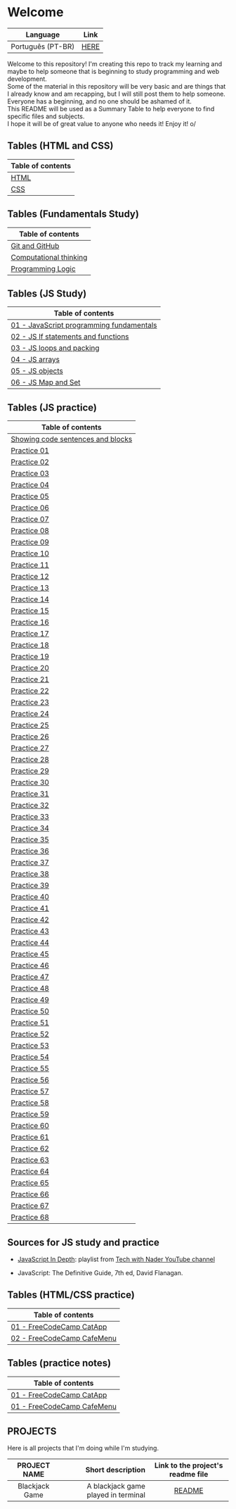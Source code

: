 # Welcome

|    Language     |          Link          |
|:---------------:|:----------------------:|
|Português (PT-BR)|[HERE](/pt-br/README.md)|  

Welcome to this repository! I'm creating this repo to track my learning and maybe to help someone that is beginning to study programming and web development.  
Some of the material in this repository will be very basic and are things that I already know and am recapping, but I will still post them to help someone. Everyone has a beginning, and no one should be ashamed of it.  
This README will be used as a Summary Table to help everyone to find specific files and subjects.  
I hope it will be of great value to anyone who needs it! Enjoy it! o/  

## Tables (HTML and CSS)  

|        Table of contents        |
|---------------------------------|
|[HTML](/en/html_css/text/html.md)|
| [CSS](/en/html_css/text/css.md) |

## Tables (Fundamentals Study)  

|                            Table of contents                       |
|--------------------------------------------------------------------|
|         [Git and GitHub](/en/git_github/text/git_github.md)        |
|[Computational thinking](./en/fundamentals/computationalThinking.md)|
|     [Programming Logic](./en/fundamentals/programmingLogic.md)     |  

## Tables (JS Study)  

|                                Table of contents                                 |
|----------------------------------------------------------------------------------|
|   [01 - JavaScript programming fundamentals](./en/js/text/01-fundamentals.md)    |
|[02 - JS If statements and functions](./en/js/text/02-ifStatmentAndFunctions.md) |
|         [03 - JS loops and packing](./en/js/text/03-loopsAndPacking.md)          |
|                   [04 - JS arrays](./en/js/text/04-arrays.md)                    |
|                 [05 - JS objects](./en/js/text/05-jsObjects.md)                  |
|              [06 - JS Map and Set](./en/js/text/06-jsMapAndSet.md)               |  

## Tables (JS practice)  

|                        Table of contents                        |
|-----------------------------------------------------------------|
|  [Showing code sentences and blocks](/en/js/practicing/p00.js)  |
|             [Practice 01](./en/js/practicing/p01.js)            |
|             [Practice 02](./en/js/practicing/p02.js)            |
|             [Practice 03](./en/js/practicing/p03.js)            |
|             [Practice 04](./en/js/praticando/p04.js)            |
|             [Practice 05](./en/js/praticando/p05.js)            |
|             [Practice 06](./en/js/praticando/p06.js)            |
|             [Practice 07](./en/js/praticando/p07.js)            |
|             [Practice 08](./en/js/practicing/p08.js)            |
|             [Practice 09](./en/js/practicing/p09.js)            |
|             [Practice 10](./en/js/practicing/p10.js)            |
|             [Practice 11](./en/js/practicing/p11.js)            |
|             [Practice 12](./en/js/practicing/p12.js)            |
|             [Practice 13](./en/js/practicing/p13.js)            |
|             [Practice 14](./en/js/practicing/p14.js)            |
|             [Practice 15](./en/js/practicing/p15.js)            |
|             [Practice 16](./en/js/practicing/p16.js)            |
|             [Practice 17](./en/js/practicing/p17.js)            |
|             [Practice 18](./en/js/practicing/p18.js)            |
|             [Practice 19](./en/js/practicing/p19.js)            |
|             [Practice 20](./en/js/practicing/p20.js)            |
|             [Practice 21](./en/js/practicing/p21.js)            |
|             [Practice 22](./en/js/practicing/p22.js)            |
|             [Practice 23](./en/js/practicing/p23.js)            |
|             [Practice 24](./en/js/practicing/p24.js)            |
|             [Practice 25](./en/js/practicing/p25.js)            |
|             [Practice 26](./en/js/practicing/p26.js)            |
|             [Practice 27](./en/js/practicing/p27.js)            |
|             [Practice 28](./en/js/practicing/p28.js)            |
|             [Practice 29](./en/js/practicing/p29.js)            |
|             [Practice 30](./en/js/practicing/p30.js)            |
|             [Practice 31](./en/js/practicing/p31.js)            |
|             [Practice 32](./en/js/practicing/p32.js)            |
|             [Practice 33](./en/js/practicing/p33.js)            |
|             [Practice 34](./en/js/practicing/p34.js)            |
|             [Practice 35](./en/js/practicing/p35.js)            |
|             [Practice 36](./en/js/practicing/p36.js)            |
|             [Practice 37](./en/js/practicing/p37.js)            |
|             [Practice 38](./en/js/practicing/p38.js)            |
|             [Practice 39](./en/js/practicing/p39.js)            |
|             [Practice 40](./en/js/practicing/p40.js)            |
|             [Practice 41](./en/js/practicing/p41.js)            |
|             [Practice 42](./en/js/practicing/p42.js)            |
|             [Practice 43](./en/js/practicing/p43.js)            |
|             [Practice 44](./en/js/practicing/p44.js)            |
|             [Practice 45](./en/js/practicing/p45.js)            |
|             [Practice 46](./en/js/practicing/p46.js)            |
|             [Practice 47](./en/js/practicing/p47.js)            |
|             [Practice 48](./en/js/practicing/p48.js)            |  
|             [Practice 49](./en/js/practicing/p49.js)            |  
|             [Practice 50](./en/js/practicing/p50.js)            |  
|             [Practice 51](./en/js/practicing/p51.js)            |
|             [Practice 52](./en/js/practicing/p52.js)            |
|             [Practice 53](./en/js/practicing/p53.js)            |
|             [Practice 54](./en/js/practicing/p54.js)            |
|             [Practice 55](./en/js/practicing/p55.js)            |
|             [Practice 56](./en/js/practicing/p56.js)            |
|             [Practice 57](./en/js/practicing/p57.js)            |
|             [Practice 58](./en/js/practicing/p58.js)            |
|             [Practice 59](./en/js/practicing/p59.js)            |
|             [Practice 60](./en/js/practicing/p60.js)            |
|             [Practice 61](./en/js/practicing/p61.js)            |
|             [Practice 62](./en/js/practicing/p62.js)            |
|             [Practice 63](./en/js/practicing/p63.js)            |
|             [Practice 64](./en/js/practicing/p64.js)            |
|             [Practice 65](./en/js/practicing/p65.js)            |
|             [Practice 66](./en/js/practicing/p66.js)            |
|             [Practice 67](./en/js/practicing/p67.js)            |
|             [Practice 68](./en/js/practicing/p68.js)            |


## Sources for JS study and practice

- [JavaScript In Depth](https://www.youtube.com/playlist?list=PLovN13bqAx7D_MFjL0PHnCkYAHMSO8-kU): playlist from [Tech with Nader YouTube channel](https://www.youtube.com/@TechWithNader)

- JavaScript: The Definitive Guide, 7th ed, David Flanagan.

## Tables (HTML/CSS practice)  

|                                   Table of contents                                    |
|----------------------------------------------------------------------------------------|
|  [01 - FreeCodeCamp CatApp](/en/html_css/practicing/freeCodeCamp/code/01-catApp.html)  |
|[02 - FreeCodeCamp CafeMenu](/en/html_css/practicing/freeCodeCamp/code/02-cafeMenu.html)|  

## Tables (practice notes)  

|                                 Table of contents                                 |
|-----------------------------------------------------------------------------------|
|[01 - FreeCodeCamp CatApp](/en/html_css/practicing/freeCodeCamp/notes/01-catApp.md)|
|[01 - FreeCodeCamp CafeMenu](/en/html_css/practicing/freeCodeCamp/notes/02-cafeMen)|  

## PROJECTS

Here is all projects that I'm doing while I'm studying.  

|     PROJECT NAME    |          Short description          |       Link to the project's readme file        |
|:-------------------:|------------------------------------:|:----------------------------------------------:|
|    Blackjack Game   | A blackjack game played in terminal | [README](./projects/01-blackjackGame/README.md)|
